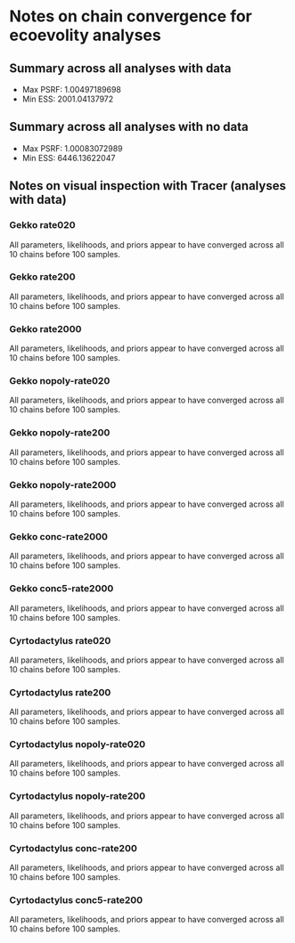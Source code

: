 # Notes on chain convergence for ecoevolity analyses

## Summary across all analyses with data
-   Max PSRF: 1.00497189698
-   Min ESS: 2001.04137972

## Summary across all analyses with no data
-   Max PSRF: 1.00083072989
-   Min ESS: 6446.13622047

## Notes on visual inspection with Tracer (analyses with data)

### Gekko rate020

All parameters, likelihoods, and priors appear to have converged across all 10
chains before 100 samples.

### Gekko rate200

All parameters, likelihoods, and priors appear to have converged across all 10
chains before 100 samples.

### Gekko rate2000

All parameters, likelihoods, and priors appear to have converged across all 10
chains before 100 samples.

### Gekko nopoly-rate020

All parameters, likelihoods, and priors appear to have converged across all 10
chains before 100 samples.

### Gekko nopoly-rate200

All parameters, likelihoods, and priors appear to have converged across all 10
chains before 100 samples.

### Gekko nopoly-rate2000

All parameters, likelihoods, and priors appear to have converged across all 10
chains before 100 samples.

### Gekko conc-rate2000

All parameters, likelihoods, and priors appear to have converged across all 10
chains before 100 samples.

### Gekko conc5-rate2000

All parameters, likelihoods, and priors appear to have converged across all 10
chains before 100 samples.

### Cyrtodactylus rate020

All parameters, likelihoods, and priors appear to have converged across all 10
chains before 100 samples.

### Cyrtodactylus rate200

All parameters, likelihoods, and priors appear to have converged across all 10
chains before 100 samples.

### Cyrtodactylus nopoly-rate020

All parameters, likelihoods, and priors appear to have converged across all 10
chains before 100 samples.

### Cyrtodactylus nopoly-rate200

All parameters, likelihoods, and priors appear to have converged across all 10
chains before 100 samples.

### Cyrtodactylus conc-rate200

All parameters, likelihoods, and priors appear to have converged across all 10
chains before 100 samples.

### Cyrtodactylus conc5-rate200

All parameters, likelihoods, and priors appear to have converged across all 10
chains before 100 samples.
